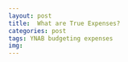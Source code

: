 ```yaml
---
layout: post
title:  What are True Expenses?
categories: post
tags: YNAB budgeting expenses 
img: 
---
```


<!--more-->